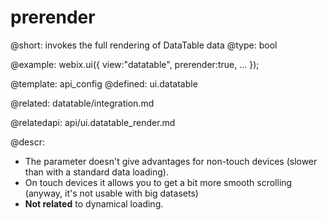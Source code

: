 prerender
=============


@short: invokes the full rendering of DataTable data 
@type: bool

@example:
webix.ui({
	view:"datatable",
	prerender:true,
	...
});

@template:	api_config
@defined:	ui.datatable	


@related:
	datatable/integration.md

@relatedapi:
	api/ui.datatable_render.md



@descr:

* The parameter doesn't give advantages for non-touch devices (slower than with a standard data loading).  
* On touch devices it allows you to get a bit more smooth scrolling (anyway, it's not usable with big datasets)
* **Not related** to dynamical loading. 
